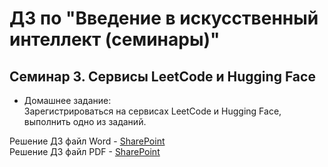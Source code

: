 # ДЗ по "Введение в искусственный интеллект (семинары)"

## Семинар 3. Сервисы LeetCode и Hugging Face

* Домашнее задание:  
 Зарегистрироваться на сервисах LeetCode и Hugging Face, выполнить одно из заданий.

Решение ДЗ файл Word - [SharePoint](https://glonassgps-my.sharepoint.com/:w:/g/personal/uc20100_glonassgps_onmicrosoft_com/EQtogD4XxKZNsHjDaJyc1b0B6FmpdZSvOttndzttUOCTgA?e=mI8SUQ)  
Решение ДЗ файл PDF - [SharePoint](https://glonassgps-my.sharepoint.com/:b:/g/personal/uc20100_glonassgps_onmicrosoft_com/EXShPGZKQhNLm5uXGBw07toB2FwncYdG-jmVN96KQC2ypA?e=35zqYB)